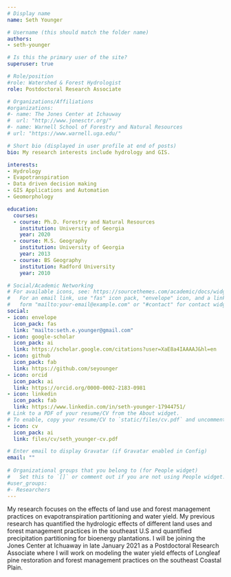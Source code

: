 ```yaml
---
# Display name
name: Seth Younger

# Username (this should match the folder name)
authors:
- seth-younger

# Is this the primary user of the site?
superuser: true

# Role/position
#role: Watershed & Forest Hydrologist
role: Postdoctoral Research Associate

# Organizations/Affiliations
#organizations:
#- name: The Jones Center at Ichauway
#  url: "http://www.jonesctr.org/"
#- name: Warnell School of Forestry and Natural Resources
# url: "https://www.warnell.uga.edu/"

# Short bio (displayed in user profile at end of posts)
bio: My research interests include hydrology and GIS.

interests:
- Hydrology
- Evapotranspiration
- Data driven decision making
- GIS Applications and Automation
- Geomorphology

education:
  courses:
  - course: Ph.D. Forestry and Natural Resources
    institution: University of Georgia
    year: 2020
  - course: M.S. Geography
    institution: University of Georgia
    year: 2013
  - course: BS Geography
    institution: Radford University
    year: 2010

# Social/Academic Networking
# For available icons, see: https://sourcethemes.com/academic/docs/widgets/#icons
#   For an email link, use "fas" icon pack, "envelope" icon, and a link in the
#   form "mailto:your-email@example.com" or "#contact" for contact widget.
social:
- icon: envelope
  icon_pack: fas
  link: "mailto:seth.e.younger@gmail.com"
- icon: google-scholar
  icon_pack: ai
  link: https://scholar.google.com/citations?user=XaE8a4IAAAAJ&hl=en
- icon: github
  icon_pack: fab
  link: https://github.com/seyounger
- icon: orcid
  icon_pack: ai
  link: https://orcid.org/0000-0002-2183-0981
- icon: linkedin
  icon_pack: fab
  link: https://www.linkedin.com/in/seth-younger-17944751/
# Link to a PDF of your resume/CV from the About widget.
# To enable, copy your resume/CV to `static/files/cv.pdf` and uncomment the lines below.  
- icon: cv
  icon_pack: ai
  link: files/cv/seth_younger-cv.pdf

# Enter email to display Gravatar (if Gravatar enabled in Config)
email: ""
  
# Organizational groups that you belong to (for People widget)
#   Set this to `[]` or comment out if you are not using People widget.  
#user_groups:
#- Researchers
---
```


My research focuses on the effects of land use and forest management practices on evapotranspiration partitioning and water yield. My previous research has quantified the hydrologic effects of different land uses and forest management practices in the southeast U.S and quantified precipitation partitioning for bioenergy plantations. I will be joining the Jones Center at Ichuaway in late January 2021 as a Postdoctoral Research Associate where I will work on modeling the water yield effects of Longleaf pine restoration and forest management practices on the southeast Coastal Plain.
